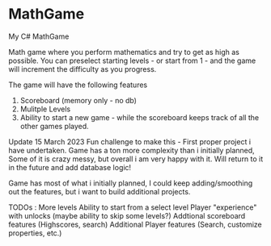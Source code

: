 # MathGame
My C# MathGame

Math game where you perform mathematics and try to get as high as possible. 
You can preselect starting levels - or start from 1 - and the game will increment the difficulty as you progress.

The game will have the following features
1. Scoreboard (memory only - no db)
2. Mulitple Levels
3. Ability to start a new game - while the scoreboard keeps track of all the other games played.

Update 15 March 2023 
Fun challenge to make this - First proper project i have undertaken. 
Game has a ton more complexity than i initially planned, Some of it is crazy messy, but overall i am very happy with it.
Will return to it in the future and add database logic! 

Game has most of what i initially planned, I could keep adding/smoothing out the features, but i want to build additional projects. 

TODOs :
	More levels 
	Ability to start from a select level 
	Player "experience" with unlocks (maybe ability to skip some levels?)
	Addtional scoreboard features (Highscores, search)
	Additional Player features (Search, customize properties, etc.)

